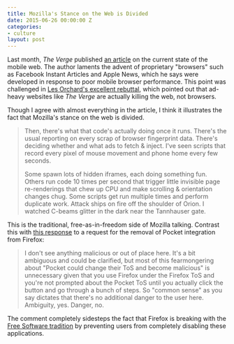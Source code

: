 ```yaml
---
title: Mozilla's Stance on the Web is Divided
date: 2015-06-26 00:00:00 Z
categories:
- culture
layout: post
---
```


Last month, _The Verge_ published [an article][1] on the current state of the mobile web. The author laments the advent of proprietary "browsers" such as Facebook Instant Articles and Apple News, which he says were developed in response to poor mobile browser performance. This point was challenged in [Les Orchard's excellent rebuttal][2], which pointed out that ad-heavy websites like _The Verge_ are actually killing the web, not browsers.

Though I agree with almost everything in the article, I think it illustrates the fact that Mozilla's stance on the web is divided.

> Then, there's what that code's actually doing once it runs. There's the usual reporting on every scrap of browser fingerprint data. There's deciding whether and what ads to fetch & inject. I've seen scripts that record every pixel of mouse movement and phone home every few seconds.
>
> Some spawn lots of hidden iframes, each doing something fun. Others run code 10 times per second that trigger little invisible page re-renderings that chew up CPU and make scrolling & orientation changes chug. Some scripts get run multiple times and perform duplicate work. Attack ships on fire off the shoulder of Orion. I watched C-beams glitter in the dark near the Tannhauser gate.

This is the traditional, free-as-in-freedom side of Mozilla talking. Contrast this with [this response](https://bugzilla.mozilla.org/show_bug.cgi?id=1172126#c33) to a request for the removal of Pocket integration from Firefox:

> I don't see anything malicious or out of place here. It's a bit ambiguous and could be clarified, but most of this fearmongering about "Pocket could change their ToS and become malicious" is unnecessary given that you use Firefox under the Firefox ToS and you're not prompted about the Pocket ToS until you actually click the button and go through a bunch of steps. So "common sense" as you say dictates that there's no additional danger to the user here. Ambiguity, yes. Danger, no.

The comment completely sidesteps the fact that Firefox is breaking with the [Free Software tradition][3] by preventing users from completely disabling these applications.

  [1]: http://www.theverge.com/2015/7/20/9002721/the-mobile-web-sucks
  [2]: http://blog.lmorchard.com/2015/07/22/the-verge-web-sucks/
  [3]: https://www.gnu.org/philosophy/free-sw.html
